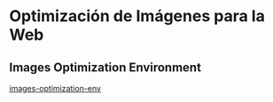 # Optimización de Imágenes para la Web

## Images Optimization Environment

[images-optimization-env](https://github.com/nucliweb/images-optimization-env)